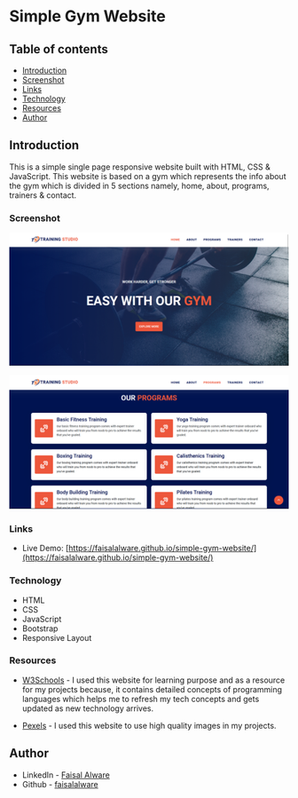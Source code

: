 # Simple Gym Website

## Table of contents

- [Introduction](#introduction)
- [Screenshot](#screenshot)
- [Links](#links)
- [Technology](#technology)
- [Resources](#resources)
- [Author](#author)

## Introduction

This is a simple single page responsive website built with HTML, CSS & JavaScript. This website is based on a gym which represents the info about the gym which is divided in 5 sections namely, home, about, programs, trainers & contact.

### Screenshot

![screenshot](./images/screenshot-1.png)

![screenshot](./images/screenshot-2.png)

### Links

- Live Demo: [https://faisalalware.github.io/simple-gym-website/](https://faisalalware.github.io/simple-gym-website/)

### Technology

- HTML
- CSS
- JavaScript
- Bootstrap
- Responsive Layout

### Resources

- [W3Schools](https://www.w3schools.com/) - I used this website for learning purpose and as a resource for my projects because, it contains detailed concepts of programming languages which helps me to refresh my tech concepts and gets updated as new technology arrives.

- [Pexels](https://www.pexels.com/) - I used this website to use high quality images in my projects.

## Author

- LinkedIn - [Faisal Alware](https://www.linkedin.com/in/faisal-alware-048763b8/)
- Github - [faisalalware](https://github.com/faisalalware)
